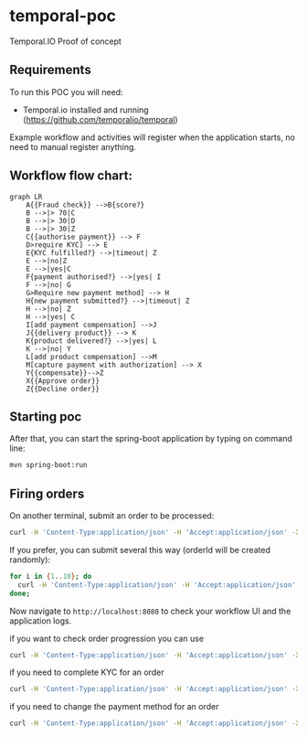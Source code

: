 # temporal-poc
Temporal.IO Proof of concept

## Requirements
To run this POC you will need:
* Temporal.io installed and running (https://github.com/temporalio/temporal)

Example workflow and activities will register when the application starts, no need to manual register anything.

## Workflow flow chart:
```mermaid
graph LR
    A{{Fraud check}} -->B{score?}
    B -->|> 70|C
    B -->|> 30|D
    B -->|> 30|Z
    C{{authorise payment}} --> F
    D>require KYC] --> E
    E{KYC fulfilled?} -->|timeout| Z
    E -->|no|Z
    E -->|yes|C
    F{payment authorised?} -->|yes| I
    F -->|no| G
    G>Require new payment method] --> H
    H{new payment submitted?} -->|timeout| Z
    H -->|no| Z 
    H -->|yes| C 
    I[add payment compensation] -->J 
    J{{delivery product}} --> K
    K{product delivered?} -->|yes| L
    K -->|no| Y
    L[add product compensation] -->M
    M[capture payment with authorization] --> X
    Y{{compensate}}-->Z
    X{{Approve order}}
    Z{{Decline order}}
```

## Starting poc
After that, you can start the spring-boot application by typing on command line:
```bash
mvn spring-boot:run
```

## Firing orders
On another terminal, submit an order to be processed:
```bash
curl -H 'Content-Type:application/json' -H 'Accept:application/json' -X POST http://localhost:8081/order -d '{ "orderId": "1" }'
```
If you prefer, you can submit several this way (orderId will be created randomly):
```bash
for i in {1..10}; do 
  curl -H 'Content-Type:application/json' -H 'Accept:application/json' -X POST http://localhost:8081/order -d '{ }' 
done;
```
Now navigate to `http://localhost:8080` to check your workflow UI and the application logs.

if you want to check order progression you can use
```bash
curl -H 'Content-Type:application/json' -H 'Accept:application/json' -X GET http://localhost:8081/order/1'
```

if you need to complete KYC for an order
```bash
curl -H 'Content-Type:application/json' -H 'Accept:application/json' -X PATCH http://localhost:8081/order/18 -d '{ "completedKyc": true }'
```
if you need to change the payment method for an order
```bash
curl -H 'Content-Type:application/json' -H 'Accept:application/json' -X PATCH http://localhost:8081/order/18 -d '{ "newPaymentMethod": true }'
```
